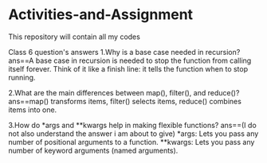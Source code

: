 # Activities-and-Assignment
This repository will contain all my codes

Class 6 question's answers
  1.Why is a base case needed in recursion?
    ans==A base case in recursion is needed to stop the function from calling itself forever.
          Think of it like a finish line: it tells the function when to stop running.

2.What are the main differences between map(), filter(), and reduce()?
  ans==map() transforms items,
        filter() selects items,
        reduce() combines items into one.

3.How do *args and **kwargs help in making flexible functions?
  ans==(I do not also understand the answer i am about to give)
         *args: Lets you pass any number of positional arguments to a function.
      **kwargs: Lets you pass any number of keyword arguments (named arguments).
